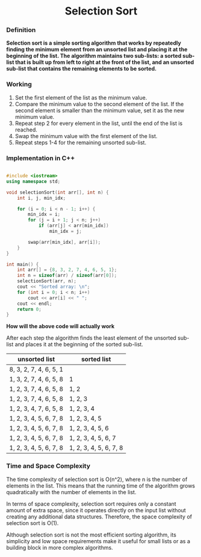 <center>

# Selection Sort

</center>

### Definition

**Selection sort is a simple sorting algorithm that works by repeatedly finding the minimum element from an unsorted list and placing it at the beginning of the list. The algorithm maintains two sub-lists: a sorted sub-list that is built up from left to right at the front of the list, and an unsorted sub-list that contains the remaining elements to be sorted.**

### Working

1. Set the first element of the list as the minimum value.
2. Compare the minimum value to the second element of the list. If the second element is smaller than the minimum value, set it as the new minimum value.
3. Repeat step 2 for every element in the list, until the end of the list is reached.
4. Swap the minimum value with the first element of the list.
5. Repeat steps 1-4 for the remaining unsorted sub-list.

### Implementation in C++

```cpp

#include <iostream>
using namespace std;

void selectionSort(int arr[], int n) {
    int i, j, min_idx;

    for (i = 0; i < n - 1; i++) {
        min_idx = i;
        for (j = i + 1; j < n; j++)
            if (arr[j] < arr[min_idx])
                min_idx = j;

        swap(arr[min_idx], arr[i]);
    }
}

int main() {
    int arr[] = {8, 3, 2, 7, 4, 6, 5, 1};
    int n = sizeof(arr) / sizeof(arr[0]);
    selectionSort(arr, n);
    cout << "Sorted array: \n";
    for (int i = 0; i < n; i++)
        cout << arr[i] << " ";
    cout << endl;
    return 0;
}

```

**How will the above code will actually work**

After each step the algorithm finds the least element of the unsorted sub-list and places it at the beginning of the sorted sub-list.

<center>

| unsorted list          | sorted list            |
| ---------------------- | ---------------------- |
| 8, 3, 2, 7, 4, 6, 5, 1 |                        |
| 1, 3, 2, 7, 4, 6, 5, 8 | 1                      |
| 1, 2, 3, 7, 4, 6, 5, 8 | 1, 2                   |
| 1, 2, 3, 7, 4, 6, 5, 8 | 1, 2, 3                |
| 1, 2, 3, 4, 7, 6, 5, 8 | 1, 2, 3, 4             |
| 1, 2, 3, 4, 5, 6, 7, 8 | 1, 2, 3, 4, 5          |
| 1, 2, 3, 4, 5, 6, 7, 8 | 1, 2, 3, 4, 5, 6       |
| 1, 2, 3, 4, 5, 6, 7, 8 | 1, 2, 3, 4, 5, 6, 7    |
| 1, 2, 3, 4, 5, 6, 7, 8 | 1, 2, 3, 4, 5, 6, 7, 8 |

</center>

### Time and Space Complexity

The time complexity of selection sort is O(n^2), where n is the number of elements in the list. This means that the running time of the algorithm grows quadratically with the number of elements in the list.

In terms of space complexity, selection sort requires only a constant amount of extra space, since it operates directly on the input list without creating any additional data structures. Therefore, the space complexity of selection sort is O(1).

Although selection sort is not the most efficient sorting algorithm, its simplicity and low space requirements make it useful for small lists or as a building block in more complex algorithms.

